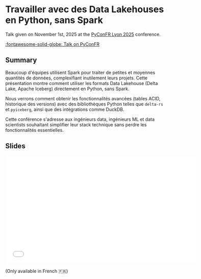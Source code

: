 # Travailler avec des Data Lakehouses en Python, sans Spark

Talk given on November 1st, 2025 at the [PyConFR Lyon 2025][pycon] conference.

[:fontawesome-solid-globe: Talk on PyConFR][talk] <br>

## Summary

Beaucoup d'équipes utilisent Spark pour traiter de petites et moyennes quantités de données, complexifiant inutilement leurs projets. Cette présentation montre comment utiliser les formats Data Lakehouse (Delta Lake, Apache Iceberg) directement en Python, sans Spark.

Nous verrons comment obtenir les fonctionnalités avancées (tables ACID, historique des versions) avec des bibliothèques Python telles que `delta-rs` et `pyiceberg`, ainsi que des intégrations comme DuckDB.

Cette conférence s'adresse aux ingénieurs data, ingénieurs ML et data scientists souhaitant simplifier leur stack technique sans perdre les fonctionnalités essentielles.

## Slides

<iframe
    src="/static/talks/pyconfr-lyon-2025-lakehouse.html"
    width="600"
    height="340"
    scrolling="no"
    frameborder="0"
    webkitallowfullscreen
    mozallowfullscreen
    allowfullscreen
></iframe>

(Only available in French 🇫🇷)

[pycon]: https://www.pycon.fr/2025/ "PyConFR Lyon 2025"
[talk]: https://www.pycon.fr/2025/fr/talks/short-talk.html#talk-ZTEQDA "Romain Clement - Travailler avec des Data Lakehouses en Python, sans Spark"
